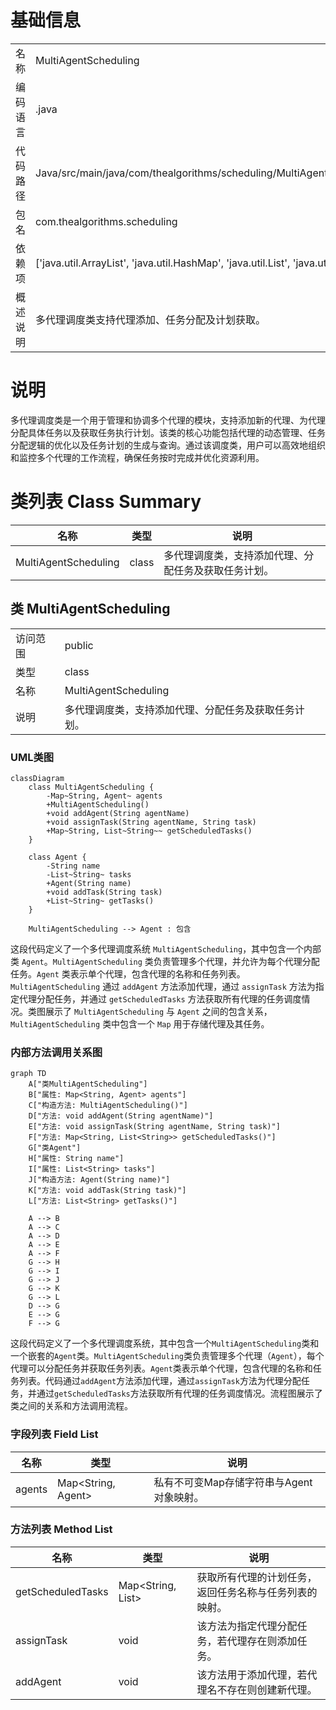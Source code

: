 # 基础信息

|      |      |
|------|------|
| 名称 | MultiAgentScheduling |
| 编码语言 | .java |
| 代码路径 | Java/src/main/java/com/thealgorithms/scheduling/MultiAgentScheduling.java |
| 包名 | com.thealgorithms.scheduling |
| 依赖项 | ['java.util.ArrayList', 'java.util.HashMap', 'java.util.List', 'java.util.Map'] |
| 概述说明 | 多代理调度类支持代理添加、任务分配及计划获取。 |

# 说明

多代理调度类是一个用于管理和协调多个代理的模块，支持添加新的代理、为代理分配具体任务以及获取任务执行计划。该类的核心功能包括代理的动态管理、任务分配逻辑的优化以及任务计划的生成与查询。通过该调度类，用户可以高效地组织和监控多个代理的工作流程，确保任务按时完成并优化资源利用。

# 类列表 Class Summary

| 名称   | 类型  | 说明 |
|-------|------|-------------|
| MultiAgentScheduling | class | 多代理调度类，支持添加代理、分配任务及获取任务计划。 |



## 类 MultiAgentScheduling

|      |      |
|------|------|
| 访问范围 | public |
| 类型 | class |
| 名称 | MultiAgentScheduling |
| 说明 | 多代理调度类，支持添加代理、分配任务及获取任务计划。 |


### UML类图

```mermaid
classDiagram
    class MultiAgentScheduling {
        -Map~String, Agent~ agents
        +MultiAgentScheduling()
        +void addAgent(String agentName)
        +void assignTask(String agentName, String task)
        +Map~String, List~String~~ getScheduledTasks()
    }

    class Agent {
        -String name
        -List~String~ tasks
        +Agent(String name)
        +void addTask(String task)
        +List~String~ getTasks()
    }

    MultiAgentScheduling --> Agent : 包含
```

这段代码定义了一个多代理调度系统 `MultiAgentScheduling`，其中包含一个内部类 `Agent`。`MultiAgentScheduling` 类负责管理多个代理，并允许为每个代理分配任务。`Agent` 类表示单个代理，包含代理的名称和任务列表。`MultiAgentScheduling` 通过 `addAgent` 方法添加代理，通过 `assignTask` 方法为指定代理分配任务，并通过 `getScheduledTasks` 方法获取所有代理的任务调度情况。类图展示了 `MultiAgentScheduling` 与 `Agent` 之间的包含关系，`MultiAgentScheduling` 类中包含一个 `Map` 用于存储代理及其任务。


### 内部方法调用关系图

```mermaid
graph TD
    A["类MultiAgentScheduling"]
    B["属性: Map<String, Agent> agents"]
    C["构造方法: MultiAgentScheduling()"]
    D["方法: void addAgent(String agentName)"]
    E["方法: void assignTask(String agentName, String task)"]
    F["方法: Map<String, List<String>> getScheduledTasks()"]
    G["类Agent"]
    H["属性: String name"]
    I["属性: List<String> tasks"]
    J["构造方法: Agent(String name)"]
    K["方法: void addTask(String task)"]
    L["方法: List<String> getTasks()"]

    A --> B
    A --> C
    A --> D
    A --> E
    A --> F
    G --> H
    G --> I
    G --> J
    G --> K
    G --> L
    D --> G
    E --> G
    F --> G
```

这段代码定义了一个多代理调度系统，其中包含一个`MultiAgentScheduling`类和一个嵌套的`Agent`类。`MultiAgentScheduling`类负责管理多个代理（`Agent`），每个代理可以分配任务并获取任务列表。`Agent`类表示单个代理，包含代理的名称和任务列表。代码通过`addAgent`方法添加代理，通过`assignTask`方法为代理分配任务，并通过`getScheduledTasks`方法获取所有代理的任务调度情况。流程图展示了类之间的关系和方法调用流程。

### 字段列表 Field List

| 名称  | 类型  | 说明 |
|-------|-------|------|
| agents | Map<String, Agent> | 私有不可变Map存储字符串与Agent对象映射。 |

### 方法列表 Method List

| 名称  | 类型  | 说明 |
|-------|-------|------|
| getScheduledTasks | Map<String, List<String>> | 获取所有代理的计划任务，返回任务名称与任务列表的映射。 |
| assignTask | void | 该方法为指定代理分配任务，若代理存在则添加任务。 |
| addAgent | void | 该方法用于添加代理，若代理名不存在则创建新代理。 |




